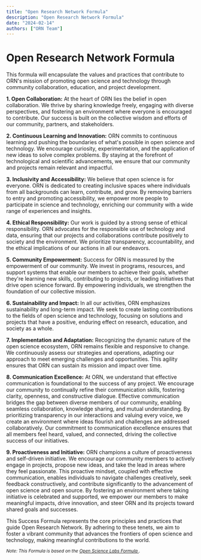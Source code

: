 ```yaml
---
title: "Open Research Network Formula"
description: "Open Research Network Formula"
date: "2024-02-14"
authors: ["ORN Team"]
---
```


# Open Research Network  Formula

This formula will encapsulate the values and practices that contribute to ORN's
mission of promoting open science and technology through community
collaboration, education, and project development.

**1. Open Collaboration:** At the heart of ORN lies the belief in open
collaboration. We thrive by sharing knowledge freely, engaging with diverse
perspectives, and fostering an environment where everyone is encouraged to
contribute. Our success is built on the collective wisdom and efforts of our
community, partners, and stakeholders.

**2. Continuous Learning and Innovation:** ORN commits to continuous learning
and pushing the boundaries of what's possible in open science and technology. We
encourage curiosity, experimentation, and the application of new ideas to solve
complex problems. By staying at the forefront of technological and scientific
advancements, we ensure that our community and projects remain relevant and
impactful.

**3. Inclusivity and Accessibility:** We believe that open science is for
everyone. ORN is dedicated to creating inclusive spaces where individuals from
all backgrounds can learn, contribute, and grow. By removing barriers to entry
and promoting accessibility, we empower more people to participate in science
and technology, enriching our community with a wide range of experiences and
insights.

**4. Ethical Responsibility:** Our work is guided by a strong sense of ethical
responsibility. ORN advocates for the responsible use of technology and data,
ensuring that our projects and collaborations contribute positively to society
and the environment. We prioritize transparency, accountability, and the ethical
implications of our actions in all our endeavors.

**5. Community Empowerment:** Success for ORN is measured by the empowerment of
our community. We invest in programs, resources, and support systems that enable
our members to achieve their goals, whether they're learning new skills,
contributing to projects, or leading initiatives that drive open science
forward. By empowering individuals, we strengthen the foundation of our
collective mission.

**6. Sustainability and Impact:** In all our activities, ORN emphasizes
sustainability and long-term impact. We seek to create lasting contributions to
the fields of open science and technology, focusing on solutions and projects
that have a positive, enduring effect on research, education, and society as a
whole.

**7. Implementation and Adaptation:** Recognizing the dynamic nature of the open
science ecosystem, ORN remains flexible and responsive to change. We
continuously assess our strategies and operations, adapting our approach to meet
emerging challenges and opportunities. This agility ensures that ORN can sustain
its mission and impact over time.

**8. Communication Excellence:** At ORN, we understand that effective
communication is foundational to the success of any project. We encourage our
community to continually refine their communication skills, fostering clarity,
openness, and constructive dialogue. Effective communication bridges the gap
between diverse members of our community, enabling seamless collaboration,
knowledge sharing, and mutual understanding. By prioritizing transparency in our
interactions and valuing every voice, we create an environment where ideas
flourish and challenges are addressed collaboratively. Our commitment to
communication excellence ensures that all members feel heard, valued, and
connected, driving the collective success of our initiatives.

**9. Proactiveness and Initiative:** ORN champions a culture of proactiveness
and self-driven initiative. We encourage our community members to actively
engage in projects, propose new ideas, and take the lead in areas where they
feel passionate. This proactive mindset, coupled with effective communication,
enables individuals to navigate challenges creatively, seek feedback
constructively, and contribute significantly to the advancement of open science
and open source. By fostering an environment where taking initiative is
celebrated and supported, we empower our members to make meaningful impacts,
drive innovation, and steer ORN and its projects toward shared goals and
successes.

This Success Formula represents the core principles and practices that guide
Open Research Network. By adhering to these tenets, we aim to foster a vibrant
community that advances the frontiers of open science and technology, making
meaningful contributions to the world.

<small>
  <i>
    Note: This Formula is based on the
    <a
      href="https://opensciencelabs.org/about/formula/"
      target="_blank">
      Open Science Labs Formula
    </a>.
  </i>
</small>
